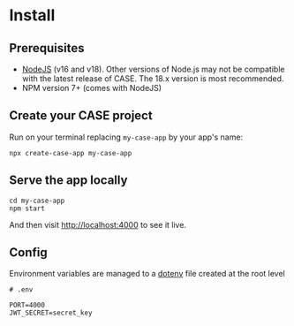 # Install

## Prerequisites

- [NodeJS](https://nodejs.org/en/) (v16 and v18). Other versions of Node.js may not be compatible with the latest release of CASE. The 18.x version is most recommended.
- NPM version 7+ (comes with NodeJS)

## Create your CASE project

Run on your terminal replacing `my-case-app` by your app's name:

```
npx create-case-app my-case-app
```

## Serve the app locally

```
cd my-case-app
npm start
```

And then visit [http://localhost:4000](http://localhost:4000) to see it live.

## Config

Environment variables are managed to a [dotenv](https://www.npmjs.com/package/dotenv) file created at the root level

```env
# .env

PORT=4000
JWT_SECRET=secret_key
```
